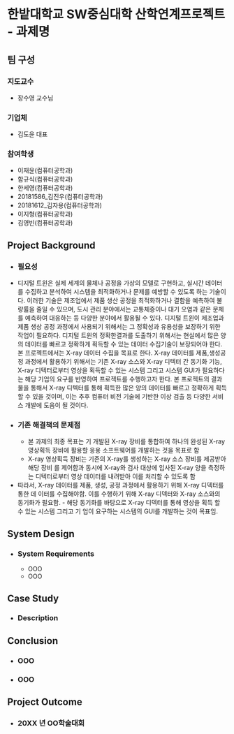 # 한밭대학교 SW중심대학 산학연계프로젝트 - 과제명

## **팀 구성**
### 지도교수
 - 장수영 교수님

### 기업체 
 - 김도윤 대표

### 참여학생
 - 이재윤(컴퓨터공학과)
 - 함규식(컴퓨터공학과) 
 - 한세영(컴퓨터공학과)
 - 20181586_김진우(컴퓨터공학과)
 - 20181612_김자용(컴퓨터공학과)
 - 이지형(컴퓨터공학과) 
 - 김영빈(컴퓨터공학과)

## Project Background
- ### 필요성
- 디지털 트윈은 실제 세계의 물체나 공정을 가상의 모델로 구현하고, 실시간 데이터를 수집하고 분석하여 시스템을 최적화하거나 문제를 예방할 수 있도록 하는 기술이다. 이러한 기술은 제조업에서 제품 생산 공정을 최적화하거나 결함을 예측하여 불량률을 줄일 수 있으며, 도시 관리 분야에서는 교통체증이나 대기 오염과 같은 문제를 예측하여 대응하는 등 다양한 분야에서 활용될 수 있다. 디지털 트윈이 제조업과 제품 생상 공정 과정에서 사용되기 위해서는 그 정확성과 유용성을 보장하기 위한 작업이 필요하다. 디지털 트윈의 정확한결과를 도출하기 위해서는 현실에서 많은 양의 데이터를 빠르고 정확하게 획득할 수 있는 데이터 수집기술이 보장되어야 한다. 본 프로젝트에서는 X-ray 데이터 수집을 목표로 한다. X-ray 데이터를 제품,생성공정 과정에서 활용하기 위해서는 기존 X-ray 소스와 X-ray 디텍터 간 동기화 기능, X-ray 디텍터로부터 영상을 획득할 수 있는 시스템 그리고 시스템 GUI가 필요하다는 해당 기업의 요구를 반영하여 프로젝트를  수행하고자 한다. 본 프로젝트의 결과물을 통해서 X-ray 디텍터를 통해 획득한 많은 양의 데이터를 빠르고 정확하게 획득할 수 있을 것이며, 이는 추후 컴퓨터 비전 기술에 기반한 이상 검출 등 다양한 서비스 개발에 도움이 될 것이다. 
- ### 기존 해결책의 문제점
  - 본 과제의 최종 목표는 기 개발된 X-ray 장비를 통합하여 하나의 완성된 X-ray 영상획득 
장비에 활용할 응용 소프트웨어를 개발하는 것을 목표로 함
  - X-ray 영상획득 장비는 기존의 X-ray를 생성하는 X-ray 소스 장비를 제공받아 해당 장비
를 제어함과 동시에 X-ray와 검사 대상에 입사된 X-ray 양을 측정하는 디텍터로부터 영상
데이터를 내려받아 이를 처리할 수 있도록 함
 - 따라서, X-ray 데이터를 제품, 생성, 공정 과정에서 활용하기 위해 X-ray 디덱터를 통한 데
이터를 수집해야함. 이를 수행하기 위해 X-ray 디덱터와 X-ray 소스와의 동기화가 필요함. - 해당 동기화를 바탕으로 X-ray 디덱터를 통해 영상을 획득 할 수 있는 시스템 그리고 기
업이 요구하는 시스템의 GUI를 개발하는 것이 목표임.
  
## System Design
  - ### System Requirements
    - OOO
    - OOO
    
## Case Study
  - ### Description
  
  
## Conclusion
  - ### OOO
  - ### OOO
  
## Project Outcome
- ### 20XX 년 OO학술대회 
